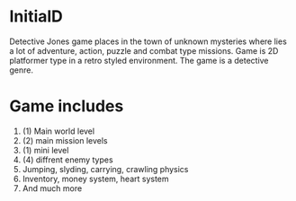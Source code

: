 # InitialD

Detective Jones game places in the town of unknown mysteries where lies a lot of adventure, action, puzzle and combat type missions.
Game is 2D platformer type in a retro styled environment. The game is a detective genre.

# Game includes
1. (1) Main world level
2. (2) main mission levels
3. (1) mini level
4. (4) diffrent enemy types
5. Jumping, slyding, carrying, crawling physics
6. Inventory, money system, heart system
7. And much more
